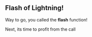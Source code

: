 ## Flash of Lightning! <emoji id="zap" />

Way to go, you called the **flash** function! 

Next, its time to profit from the call <emoji id="moneybag" />